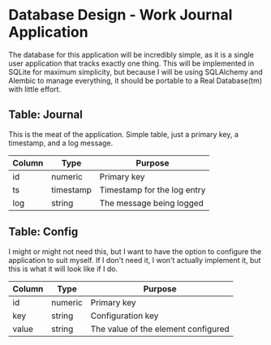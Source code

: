 # Database Design - Work Journal Application

The database for this application will be incredibly simple, as it is a single user application that tracks exactly one thing.  This will be implemented in SQLite for maximum simplicity, but because I will be using SQLAlchemy and Alembic to manage everything, it should be portable to a Real Database(tm) with little effort.

## Table:  Journal

This is the meat of the application.  Simple table, just a primary key, a timestamp, and a log message.

| Column | Type      | Purpose                     |
| ------ | --------- | --------------------------- |
| id     | numeric   | Primary key                 |
| ts     | timestamp | Timestamp for the log entry |
| log    | string    | The message being logged    |



## Table:  Config

I might or might not need this, but I want to have the option to configure the application to suit myself.  If I don't need it, I won't actually implement it, but this is what it will look like if I do.

| Column | Type    | Purpose                             |
| ------ | ------- | ----------------------------------- |
| id     | numeric | Primary key                         |
| key    | string  | Configuration key                   |
| value  | string  | The value of the element configured |

